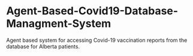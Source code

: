 # Agent-Based-Covid19-Database-Managment-System
Agent based system for accessing Covid-19 vaccination reports from the database for Alberta patients.
